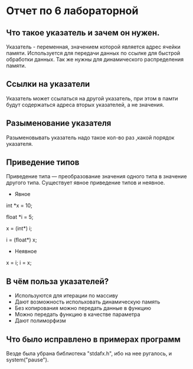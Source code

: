 # Отчет по 6 лабораторной 

## Что такое указатель и зачем он нужен.

Указатель - переменная, значением которой является адрес ячейки памяти.
Используется для передачи данных по ссылке для быстрой обработки данных. Так же нужны для динамического распределения памяти. 

## Ссылки на указатели

Указатель может ссылаться на другой указатель, при этом в памти будут содержаться адреса вторых указателей, а не значения.

## Разыменование указателя

Разыменовывать указатель надо такое кол-во раз ,какой порядок указателя. 

## Приведение типов

Приведение типа — преобразование значения одного типа в значение другого типа. Существует явное приведение типов и неявное.

* Явное 

int *x = 10;

float *i = 5;

x = (int*) i;

i = (float*) x;

* Неявное 

x = i;
i = x;

## В чём польза указателей?

* Используются для итерации по массиву
* Дают возможность испольховать динамическую память
* Без копирования можно передать данные в функцию 
* Можно передать функцию в качестве параметра 
* Дают полиморфизм

## Что было исправлено в примерах программ

Везде была убрана библиотека "stdafx.h", ибо на нее ругалось, и system("pause"). 